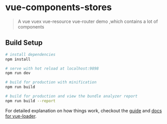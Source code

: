 # vue-components-stores

> A vue vuex vue-resource vue-router demo ,which contains a lot of components

## Build Setup

``` bash
# install dependencies
npm install

# serve with hot reload at localhost:9898
npm run dev

# build for production with minification
npm run build

# build for production and view the bundle analyzer report
npm run build --report
```

For detailed explanation on how things work, checkout the [guide](http://vuejs-templates.github.io/webpack/) and [docs for vue-loader](http://vuejs.github.io/vue-loader).
